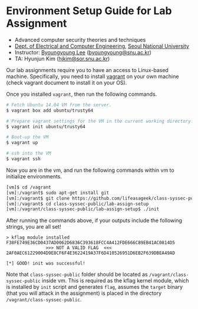 # Environment Setup Guide for Lab Assignment

- Advanced computer security theories and techniques
- [Dept. of Electrical and Computer Engineering](https://ee.snu.ac.kr/en), [Seoul National University](http://snu.ac.kr/index.html)
- Instructor: [Byoungyoung Lee](https://lifeasageek.github.io/) (byoungyoung@snu.ac.kr)
- TA: Hyunjun Kim (hjkim@sor.snu.ac.kr)

Our lab assignments require you to have an access to Linux-based
machine. Specifically, you need to install
[vagrant](https://www.vagrantup.com/docs/installation/) on your own
machine (check vagrant document to install it on your OS).

Once you installed `vagrant`, then run the following commands.

```sh
# Fetch Ubuntu 14.04 VM from the server.
$ vagrant box add ubuntu/trusty64

# Prepare vagrant settings for the VM in the current working directory.
$ vagrant init ubuntu/trusty64

# Boot-up the VM
$ vagrant up

# ssh into the VM
$ vagrant ssh
```

Now you are in the vm, and run the following commands within vm to
initialize environments.

```sh
[vm]$ cd /vagrant
[vm]:/vagrant$ sudo apt-get install git
[vm]:/vagrant$ git clone https://github.com/lifeasageek/class-syssec-public
[vm]:/vagrant$ cd class-syssec-public/lab-assign-setup
[vm]:/vagrant/class-syssec-public/lab-assign-setup$ ./init
```

After running the commands above, if your outputs include the
following strings, you are all set!

```
> kflag module installed
F38FE749E36CD0437AD0062D6836C393618FCC4A412FDE666C89EB41AC0814D5
               >>> NOT A VALID FLAG  <<<
2AF0AEC61229004D9E8CF6F4E3622419A37F6D410526951D6EB2F639DBEA49AD
                  
[*] GOOD! init was successful!
```

Note that `class-syssec-public` folder should be located as
`/vagrant/class-syssec-public` inside vm. This is required as the kflag
kernel module, which is installed by `init` script and generates
`flag`, assumes the `target` binary (that you will attack in the
assignment) is placed in the directory `/vagrant/class-syssec-public`.
